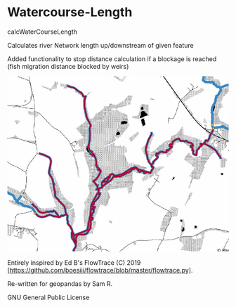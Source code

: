 # Watercourse-Length
calcWaterCourseLength

Calculates river Network length up/downstream of given feature

Added functionality to stop distance calculation if a blockage is reached (fish migration distance blocked by weirs)

![blocked!](BlockedByWeirs.jpg)

Entirely inspired by Ed B's FlowTrace (C) 2019 [https://github.com/boesiii/flowtrace/blob/master/flowtrace.py].

Re-written for geopandas by Sam R.

GNU General Public License
